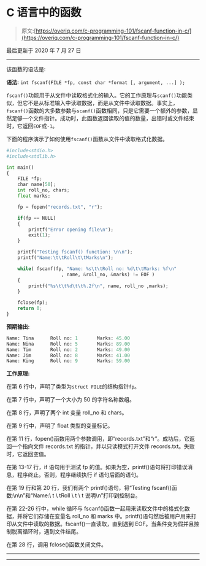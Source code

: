 # C 语言中的函数

> 原文:[https://overiq.com/c-programming-101/fscanf-function-in-c/](https://overiq.com/c-programming-101/fscanf-function-in-c/)

最后更新于 2020 年 7 月 27 日

* * *

该函数的语法是:

**语法:** `int fscanf(FILE *fp, const char *format [, argument, ...] );`

`fscanf()`功能用于从文件中读取格式化的输入。它的工作原理与`scanf()`功能类似，但它不是从标准输入中读取数据，而是从文件中读取数据。事实上，`fscanf()`函数的大多数参数与`scanf()`函数相同，只是它需要一个额外的参数，显然足够一个文件指针。成功时，此函数返回读取的值的数量，出错时或文件结束时，它返回`EOF`或`-1`。

下面的程序演示了如何使用`fscanf()`函数从文件中读取格式化数据。

```py
#include<stdio.h>
#include<stdlib.h>

int main()
{
    FILE *fp;
    char name[50];
    int roll_no, chars;
    float marks;

    fp = fopen("records.txt", "r");

    if(fp == NULL)
    {
        printf("Error opening file\n");
        exit(1);
    }

    printf("Testing fscanf() function: \n\n");
    printf("Name:\t\tRoll\t\tMarks\n");

    while( fscanf(fp, "Name: %s\t\tRoll no: %d\t\tMarks: %f\n"
                    , name, &roll_no, &marks) != EOF )
    {
        printf("%s\t\t%d\t\t%.2f\n", name, roll_no ,marks);
    }

    fclose(fp);
    return 0;
}

```

**预期输出:**

```py
Name: Tina      Roll no: 1       Marks: 45.00
Name: Nina      Roll no: 5       Marks: 89.00
Name: Tim       Roll no: 2       Marks: 49.00
Name: Jim       Roll no: 8       Marks: 41.00
Name: King      Roll no: 9       Marks: 59.00

```

**工作原理:**

在第 6 行中，声明了类型为`struct FILE`的结构指针`fp`。

在第 7 行中，声明了一个大小为 50 的字符名称数组。

在第 8 行，声明了两个 int 变量 roll_no 和 chars。

在第 9 行中，声明了 float 类型的变量标记。

在第 11 行，fopen()函数用两个参数调用，即“records.txt”和“r”。成功后，它返回一个指向文件 records.txt 的指针，并以只读模式打开文件 records.txt。失败时，它返回空值。

在第 13-17 行，if 语句用于测试 fp 的值。如果为空，printf()语句将打印错误消息，程序终止。否则，程序继续执行 if 语句后面的语句。

在第 19 行和第 20 行，我们有两个 printf()语句，将“Testing fscanf()函数:\n\n”和“Name:\ t \ tRoll \ t \ t 说明\n”打印到控制台。

在第 22-26 行中，while 循环与 fscanf()函数一起用来读取文件中的格式化数据，并将它们存储在变量名 roll_no 和 marks 中。printf()语句然后被用户用来打印从文件中读取的数据。fscanf()一直读取，直到遇到 EOF。当条件变为假并且控制脱离循环时，遇到文件结尾。

在第 28 行，调用 fclose()函数关闭文件。

* * *

* * *